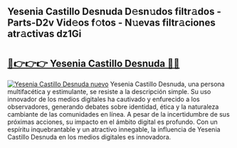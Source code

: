 ## Yesenia Castillo Desnuda D𝚎sn𝚞dos filtr𝚊dos - Parts-D2v Vid𝚎os f𝚘tos - N𝚞evas filtr𝚊ciones atr𝚊ctivas dz1Gi

# <h2><a href="http://mb5bl3t.tromn.icu/?c=Yesenia+Castillo+Desnuda">🔗👉👉👉 Yesenia Castillo Desnuda 🔗🔗</a></h2>

[![Yesenia Castillo Desnuda nuevo](https://i.imgur.com/pEAQMta.gif)](http://mb5bl3t.tromn.icu/?c=Yesenia+Castillo+Desnuda)
Yesenia Castillo Desnuda, una persona multifacética y estimulante, se resiste a la descripción simple. Su uso innovador de los medios digitales ha cautivado y enfurecido a los observadores, generando debates sobre identidad, ética y la naturaleza cambiante de las comunidades en línea. A pesar de la incertidumbre de sus próximas acciones, su impacto en el ámbito digital es profundo. Con un espíritu inquebrantable y un atractivo innegable, la influencia de Yesenia Castillo Desnuda en los medios digitales es innovadora.
